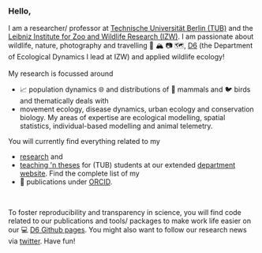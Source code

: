 ### Hello, 
I am a researcher/ professor at [Technische Universität Berlin (TUB)](https://www.tu.berlin/en/animecol) and the [Leibniz Institute for Zoo and Wildlife Research (IZW)](https://www.izw-berlin.de/en/home.html). I am passionate about wildlife, nature, photography and travelling :eagle: :mountain_snow: :camera: :world_map:, [D6](https://www.izw-berlin.de/en/department-of-ecological-dynamics.html) (the Department of Ecological Dynamics I lead at IZW) and applied wildlife ecology! 
<br><br>
My research is focussed around 
* :chart_with_upwards_trend: population dynamics :globe_with_meridians: and distributions of :wolf: mammals and :bird: birds and thematically deals with 
* movement ecology, disease dynamics, urban ecology and conservation biology. My areas of expertise are ecological modelling, spatial statistics, individual-based modelling and animal telemetry.  

You will currently find everything related to my
* [research](https://ecodynizw.github.io/team-population.html) and
* [teaching 'n theses](https://ecodynizw.github.io/msc-bsc-theses.html) for (TUB) students at our extended [department website](https://ecodynizw.github.io/). Find the complete list of my 
* :memo: publications under [ORCID](https://orcid.org/0000-0002-9269-4446). 
<br>

To foster reproducibility and transparency in science, you will find code related to our publications and tools/ packages to make work life easier on our :computer: [D6 Github pages](https://ecodynizw.github.io/repositories.html). You might also want to follow our research news via [twitter](https://twitter.com/EcoDynIZW). Have fun!
